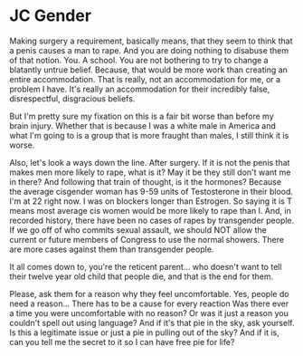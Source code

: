 # JC Gender

Making surgery a requirement, basically means, that they seem to think that a penis causes a man to rape. And you are doing nothing to disabuse them of that notion. You. A school. You are not bothering to try to change a blatantly untrue belief. Because, that would be more work than creating an entire accommodation. That is really, not an accommodation for me, or a problem I have. It's really an accommodation for their incredibly false, disrespectful, disgracious beliefs.

But I'm pretty sure my fixation on this is a fair bit worse than before my brain injury. Whether that is because I was a white male in America and what I'm going to is a group that is more fraught than males, I still think it is worse.

Also, let's look a ways down the line. After surgery. If it is not the penis that makes men more likely to rape, what is it? May it be they still don't want me in there? And following that train of thought, is it the hormones? Because the average cisgender woman has 9-59 units of Testosterone in their blood. I'm at 22 right now. I was on blockers longer than Estrogen. So saying it is T means most average cis women would be more likely to rape than I. And, in recorded history, there have been no cases of rapes by transgender people. If we go off of who commits sexual assault, we should NOT allow the current or future members of Congress to use the normal showers. There are more cases against them than transgender people.

It all comes down to, you're the reticent parent… who doesn't want to tell their twelve year old child that people die, and that is the end for them.

Please, ask them for a reason why they feel uncomfortable. Yes, people do need a reason… There has to be a cause for every reaction Was there ever a time you were uncomfortable with no reason? Or was it just a reason you couldn't spell out using language? And if it's that pie in the sky, ask yourself. Is this a legitimate issue or just a pie in pulling out of the sky? And if it is, can you tell me the secret to it so I can have free pie for life?
